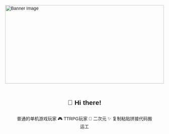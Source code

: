 <!--- Start of the README -->
<!DOCTYPE html>
<html lang="en">
<head>
  <meta charset="UTF-8">
  <title>My GitHub Profile</title>
  <style>
    body { font-family: 'Arial', sans-serif; }
    .banner { width: 100%; height: 250px; object-fit: cover; }
    .introduction { text-align: center; padding: 20px; }
    .projects { display: flex; flex-wrap: wrap; justify-content: space-around; padding: 20px; }
    .project-card { width: 300px; margin: 10px; border: 1px solid #ccc; box-shadow: 2px 2px 6px #ccc; }
    .project-card img { width: 100%; height: auto; }
    .project-card h3, p { padding: 10px; }
  </style>
</head>
<body>

<!--- Banner Image --->
<img class="banner" src="https://s2.loli.net/2023/05/23/Msj5XkZtJ8fb3a7.jpg" alt="Banner Image">

<!--- Introduction Section --->
<section class="introduction">
  <h1>👋 Hi there!</h1>
  <p>普通的单机游戏玩家 🎮 TTRPG玩家 🐉 二次元 ✨ 复制粘贴拼接代码搬运工 </p>
</section>
</body>
</html>
